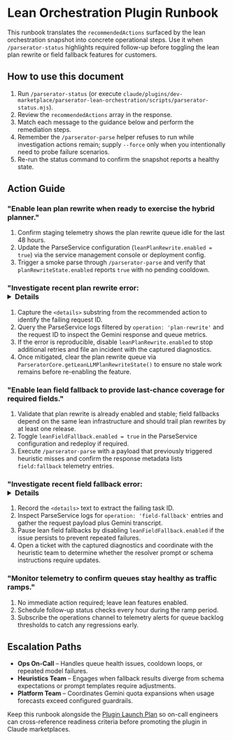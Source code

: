 # Lean Orchestration Plugin Runbook

This runbook translates the `recommendedActions` surfaced by the lean orchestration snapshot
into concrete operational steps. Use it when `/parserator-status` highlights required follow-up
before toggling the lean plan rewrite or field fallback features for customers.

## How to use this document
1. Run `/parserator-status` (or execute `claude/plugins/dev-marketplace/parserator-lean-orchestration/scripts/parserator-status.mjs`).
2. Review the `recommendedActions` array in the response.
3. Match each message to the guidance below and perform the remediation steps.
4. Remember the `/parserator-parse` helper refuses to run while investigation actions remain; supply `--force` only when you intentionally need to probe failure scenarios.
5. Re-run the status command to confirm the snapshot reports a healthy state.

## Action Guide

### "Enable lean plan rewrite when ready to exercise the hybrid planner."
1. Confirm staging telemetry shows the plan rewrite queue idle for the last 48 hours.
2. Update the ParseService configuration (`leanPlanRewrite.enabled = true`) via the service
   management console or deployment config.
3. Trigger a smoke parse through `/parserator-parse` and verify that `planRewriteState.enabled`
   reports `true` with no pending cooldown.

### "Investigate recent plan rewrite error: <details>"
1. Capture the `<details>` substring from the recommended action to identify the failing request ID.
2. Query the ParseService logs filtered by `operation: 'plan-rewrite'` and the request ID to
   inspect the Gemini response and queue metrics.
3. If the error is reproducible, disable `leanPlanRewrite.enabled` to stop additional retries and
   file an incident with the captured diagnostics.
4. Once mitigated, clear the plan rewrite queue via `ParseratorCore.getLeanLLMPlanRewriteState()`
   to ensure no stale work remains before re-enabling the feature.

### "Enable lean field fallback to provide last-chance coverage for required fields."
1. Validate that plan rewrite is already enabled and stable; field fallbacks depend on the same
   lean infrastructure and should trail plan rewrites by at least one release.
2. Toggle `leanFieldFallback.enabled = true` in the ParseService configuration and redeploy if
   required.
3. Execute `/parserator-parse` with a payload that previously triggered heuristic misses and
   confirm the response metadata lists `field:fallback` telemetry entries.

### "Investigate recent field fallback error: <details>"
1. Record the `<details>` text to extract the failing task ID.
2. Inspect ParseService logs for `operation: 'field-fallback'` entries and gather the request
   payload plus Gemini transcript.
3. Pause lean field fallbacks by disabling `leanFieldFallback.enabled` if the issue persists to
   prevent repeated failures.
4. Open a ticket with the captured diagnostics and coordinate with the heuristic team to determine
   whether the resolver prompt or schema instructions require updates.

### "Monitor telemetry to confirm queues stay healthy as traffic ramps."
1. No immediate action required; leave lean features enabled.
2. Schedule follow-up status checks every hour during the ramp period.
3. Subscribe the operations channel to telemetry alerts for queue backlog thresholds to catch any
   regressions early.

## Escalation Paths
- **Ops On-Call** – Handles queue health issues, cooldown loops, or repeated model failures.
- **Heuristics Team** – Engages when fallback results diverge from schema expectations or prompt
  templates require adjustments.
- **Platform Team** – Coordinates Gemini quota expansions when usage forecasts exceed configured
  guardrails.

Keep this runbook alongside the [Plugin Launch Plan](PLUGIN_LAUNCH_PLAN.md) so on-call engineers
can cross-reference readiness criteria before promoting the plugin in Claude marketplaces.
